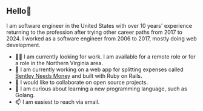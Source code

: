 ## Hello👋

I am software engineer in the United States with over 10 years' experience returning to the profession after trying other career paths from 2017 to 2024. I worked as a software engineer from 2006 to 2017, mostly doing web development.

- 👨‍💻 I am currently looking for work. I am available for a remote role  or for a role in the Northern Virginia area.
- 🔭 I am currently working on a web app for splitting expenses called [Bentley Needs Money](https://github.com/joshuaborn/bentley-needs-money) and built with Ruby on Rails.
- 👯 I would like to collaborate on open source projects.
- 🤔 I am curious about learning a new programming language, such as Golang.
- 📫 I am easiest to reach via email.

